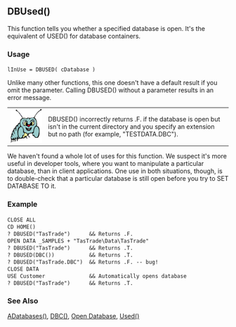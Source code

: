 ## DBUsed()

This function tells you whether a specified database is open. It's the equivalent of USED() for database containers.

### Usage

```foxpro
lInUse = DBUSED( cDatabase )
```

Unlike many other functions, this one doesn't have a default result if you omit the parameter. Calling DBUSED() without a parameter results in an error message.

<table>
<tr>
  <td width="17%" valign="top">
<img width="95" height="78" src="bug.gif">
  </td>
  <td width="83%">
  <p>DBUSED() incorrectly returns .F. if the database is open but isn't in the current directory and you specify an extension but no path (for example, &quot;TESTDATA.DBC&quot;).</p>
  </td>
 </tr>
</table>

We haven't found a whole lot of uses for this function. We suspect it's more useful in developer tools, where you want to manipulate a particular database, than in client applications. One use in both situations, though, is to double-check that a particular database is still open before you try to SET DATABASE TO it.

### Example

```foxpro
CLOSE ALL
CD HOME()
? DBUSED("TasTrade")      && Returns .F.
OPEN DATA _SAMPLES + "TasTrade\Data\TasTrade"
? DBUSED("TasTrade")      && Returns .T.
? DBUSED(DBC())           && Returns .T.
? DBUSED("TasTrade.DBC")  && Returns .F. -- bug!
CLOSE DATA
USE Customer              && Automatically opens database
? DBUSED("TasTrade")      && Returns .T.
```
### See Also

[ADatabases()](s4g666.md), [DBC()](s4g317.md), [Open Database](s4g316.md), [Used()](s4g057.md)